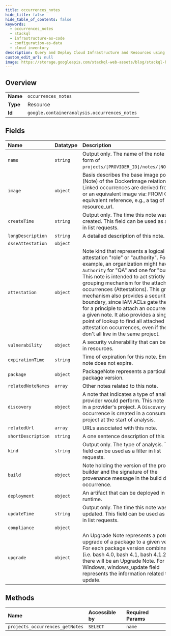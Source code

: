 ```yaml
---
title: occurrences_notes
hide_title: false
hide_table_of_contents: false
keywords:
  - occurrences_notes
  - stackql
  - infrastructure-as-code
  - configuration-as-data
  - cloud inventory
description: Query and Deploy Cloud Infrastructure and Resources using SQL
custom_edit_url: null
image: https://storage.googleapis.com/stackql-web-assets/blog/stackql-blog-post-featured-image.png
---
```

  
    

## Overview
<table><tbody>
<tr><td><b>Name</b></td><td><code>occurrences_notes</code></td></tr>
<tr><td><b>Type</b></td><td>Resource</td></tr>
<tr><td><b>Id</b></td><td><code>google.containeranalysis.occurrences_notes</code></td></tr>
</tbody></table>

## Fields
| Name | Datatype | Description |
|:-----|:---------|:------------|
| `name` | `string` | Output only. The name of the note in the form of `projects/[PROVIDER_ID]/notes/[NOTE_ID]`. |
| `image` | `object` | Basis describes the base image portion (Note) of the DockerImage relationship. Linked occurrences are derived from this or an equivalent image via: FROM Or an equivalent reference, e.g., a tag of the resource_url. |
| `createTime` | `string` | Output only. The time this note was created. This field can be used as a filter in list requests. |
| `longDescription` | `string` | A detailed description of this note. |
| `dsseAttestation` | `object` |  |
| `attestation` | `object` | Note kind that represents a logical attestation "role" or "authority". For example, an organization might have one `Authority` for "QA" and one for "build". This note is intended to act strictly as a grouping mechanism for the attached occurrences (Attestations). This grouping mechanism also provides a security boundary, since IAM ACLs gate the ability for a principle to attach an occurrence to a given note. It also provides a single point of lookup to find all attached attestation occurrences, even if they don't all live in the same project. |
| `vulnerability` | `object` | A security vulnerability that can be found in resources. |
| `expirationTime` | `string` | Time of expiration for this note. Empty if note does not expire. |
| `package` | `object` | PackageNote represents a particular package version. |
| `relatedNoteNames` | `array` | Other notes related to this note. |
| `discovery` | `object` | A note that indicates a type of analysis a provider would perform. This note exists in a provider's project. A `Discovery` occurrence is created in a consumer's project at the start of analysis. |
| `relatedUrl` | `array` | URLs associated with this note. |
| `shortDescription` | `string` | A one sentence description of this note. |
| `kind` | `string` | Output only. The type of analysis. This field can be used as a filter in list requests. |
| `build` | `object` | Note holding the version of the provider's builder and the signature of the provenance message in the build details occurrence. |
| `deployment` | `object` | An artifact that can be deployed in some runtime. |
| `updateTime` | `string` | Output only. The time this note was last updated. This field can be used as a filter in list requests. |
| `compliance` | `object` |  |
| `upgrade` | `object` | An Upgrade Note represents a potential upgrade of a package to a given version. For each package version combination (i.e. bash 4.0, bash 4.1, bash 4.1.2), there will be an Upgrade Note. For Windows, windows_update field represents the information related to the update. |
## Methods
| Name | Accessible by | Required Params |
|:-----|:--------------|:----------------|
| `projects_occurrences_getNotes` | `SELECT` | `name` |
